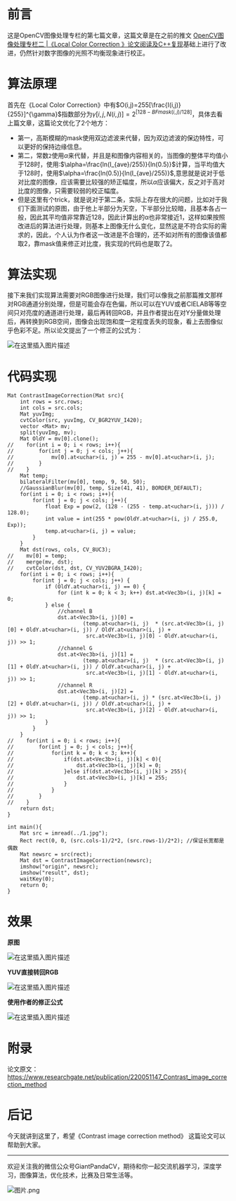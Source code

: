 # 前言
这是OpenCV图像处理专栏的第七篇文章，这篇文章是在之前的推文 [OpenCV图像处理专栏二 |《Local Color Correction 》论文阅读及C++复现](https://mp.weixin.qq.com/s/z7tIiD0wLikcjFwtwZaV8w)基础上进行了改进，仍然针对数字图像的光照不均衡现象进行校正。
# 算法原理
首先在《Local Color Correction》中有$O(i,j)=255[\frac{I(i,j)}{255}]^{\gamma}$指数部分为$\gamma[i,j,N(i,j)]=2^{[128-BFmask(i,j)/128]}$，具体去看上篇文章，这篇论文优化了2个地方：

- 第一，高斯模糊的mask使用双边滤波来代替，因为双边滤波的保边特性，可以更好的保持边缘信息。
- 第二，常数`2`使用$\alpha$来代替，并且是和图像内容相关的，当图像的整体平均值小于128时，使用:$\alpha=\frac{ln(I_{ave}/255)}{ln(0.5)}$计算，当平均值大于128时，使用$\alpha=\frac{ln(0.5)}{ln(I_{ave}/255)}$,意思就是说对于低对比度的图像，应该需要比较强的矫正幅度，所以$\alpha$应该偏大，反之对于高对比度的图像，只需要较弱的校正幅度。
- 但是这里有个trick，就是说对于第二条，实际上存在很大的问题，比如对于我们下面测试的原图，由于他上半部分为天空，下半部分比较暗，且基本各占一般，因此其平均值非常靠近128，因此计算出的α也非常接近1，这样如果按照改进后的算法进行处理，则基本上图像无什么变化，显然这是不符合实际的需求的，因此，个人认为作者这一改进是不合理的，还不如对所有的图像该值都取2，靠mask值来修正对比度，我实现的代码也是取了2。
# 算法实现
接下来我们实现算法需要对RGB图像进行处理，我们可以像我之前那篇推文那样对RGB通道分别处理，但是可能会存在色偏，所以可以在YUV或者CIELAB等等空间只对亮度的通道进行处理，最后再转回RGB，并且作者提出在对Y分量做处理后，再转换到RGB空间，图像会出现饱和度一定程度丢失的现象，看上去图像似乎色彩不足。所以论文提出了一个修正的公式为：

![在这里插入图片描述](https://img-blog.csdnimg.cn/20181214160616438.png?x-oss-process=image/watermark,type_ZmFuZ3poZW5naGVpdGk,shadow_10,text_aHR0cHM6Ly9ibG9nLmNzZG4ubmV0L2p1c3Rfc29ydA==,size_16,color_FFFFFF,t_70)

# 代码实现

```
Mat ContrastImageCorrection(Mat src){
    int rows = src.rows;
    int cols = src.cols;
    Mat yuvImg;
    cvtColor(src, yuvImg, CV_BGR2YUV_I420);
    vector <Mat> mv;
    split(yuvImg, mv);
    Mat OldY = mv[0].clone();
//    for(int i = 0; i < rows; i++){
//        for(int j = 0; j < cols; j++){
//            mv[0].at<uchar>(i, j) = 255 - mv[0].at<uchar>(i, j);
//        }
//    }
    Mat temp;
    bilateralFilter(mv[0], temp, 9, 50, 50);
    //GaussianBlur(mv[0], temp, Size(41, 41), BORDER_DEFAULT);
    for(int i = 0; i < rows; i++){
        for(int j = 0; j < cols; j++){
            float Exp = pow(2, (128 - (255 - temp.at<uchar>(i, j))) / 128.0);
            int value = int(255 * pow(OldY.at<uchar>(i, j) / 255.0, Exp));
            temp.at<uchar>(i, j) = value;
        }
    }
    Mat dst(rows, cols, CV_8UC3);
//    mv[0] = temp;
//    merge(mv, dst);
//    cvtColor(dst, dst, CV_YUV2BGRA_I420);
    for(int i = 0; i < rows; i++){
        for(int j = 0; j < cols; j++) {
            if (OldY.at<uchar>(i, j) == 0) {
                for (int k = 0; k < 3; k++) dst.at<Vec3b>(i, j)[k] = 0;
            } else {
                //channel B
                dst.at<Vec3b>(i, j)[0] =
                        (temp.at<uchar>(i, j)  * (src.at<Vec3b>(i, j)[0] + OldY.at<uchar>(i, j)) / OldY.at<uchar>(i, j) +
                         src.at<Vec3b>(i, j)[0] - OldY.at<uchar>(i, j)) >> 1;
                //channel G
                dst.at<Vec3b>(i, j)[1] =
                        (temp.at<uchar>(i, j)  * (src.at<Vec3b>(i, j)[1] + OldY.at<uchar>(i, j)) / OldY.at<uchar>(i, j) +
                         src.at<Vec3b>(i, j)[1] - OldY.at<uchar>(i, j)) >> 1;
                //channel R
                dst.at<Vec3b>(i, j)[2] =
                        (temp.at<uchar>(i, j) * (src.at<Vec3b>(i, j)[2] + OldY.at<uchar>(i, j)) / OldY.at<uchar>(i, j) +
                         src.at<Vec3b>(i, j)[2] - OldY.at<uchar>(i, j)) >> 1;
            }
        }
    }
//    for(int i = 0; i < rows; i++){
//        for(int j = 0; j < cols; j++){
//            for(int k = 0; k < 3; k++){
//                if(dst.at<Vec3b>(i, j)[k] < 0){
//                    dst.at<Vec3b>(i, j)[k] = 0;
//                }else if(dst.at<Vec3b>(i, j)[k] > 255){
//                    dst.at<Vec3b>(i, j)[k] = 255;
//                }
//            }
//        }
//    }
    return dst;
}

int main(){
    Mat src = imread(../1.jpg");
    Rect rect(0, 0, (src.cols-1)/2*2, (src.rows-1)/2*2); //保证长宽都是偶数
    Mat newsrc = src(rect);
    Mat dst = ContrastImageCorrection(newsrc);
    imshow("origin", newsrc);
    imshow("result", dst);
    waitKey(0);
    return 0;
}
```

# 效果

**原图**

![在这里插入图片描述](https://img-blog.csdnimg.cn/20181214160820520.jpg?x-oss-process=image/watermark,type_ZmFuZ3poZW5naGVpdGk,shadow_10,text_aHR0cHM6Ly9ibG9nLmNzZG4ubmV0L2p1c3Rfc29ydA==,size_16,color_FFFFFF,t_70)

**YUV直接转回RGB**

![在这里插入图片描述](https://img-blog.csdnimg.cn/20181214160853707.png?x-oss-process=image/watermark,type_ZmFuZ3poZW5naGVpdGk,shadow_10,text_aHR0cHM6Ly9ibG9nLmNzZG4ubmV0L2p1c3Rfc29ydA==,size_16,color_FFFFFF,t_70)

**使用作者的修正公式**

![在这里插入图片描述](https://img-blog.csdnimg.cn/20181214160923936.jpg?x-oss-process=image/watermark,type_ZmFuZ3poZW5naGVpdGk,shadow_10,text_aHR0cHM6Ly9ibG9nLmNzZG4ubmV0L2p1c3Rfc29ydA==,size_16,color_FFFFFF,t_70)

# 附录
论文原文：https://www.researchgate.net/publication/220051147_Contrast_image_correction_method

# 后记
今天就讲到这里了，希望《Contrast image correction method》 这篇论文可以帮助到大家。

---------------------------------------------------------------------------

欢迎关注我的微信公众号GiantPandaCV，期待和你一起交流机器学习，深度学习，图像算法，优化技术，比赛及日常生活等。

![图片.png](https://imgconvert.csdnimg.cn/aHR0cHM6Ly91cGxvYWQtaW1hZ2VzLmppYW5zaHUuaW8vdXBsb2FkX2ltYWdlcy8xOTIzNzExNS1hZDY2ZjRmMjQ5MzRhZmQx?x-oss-process=image/format,png)